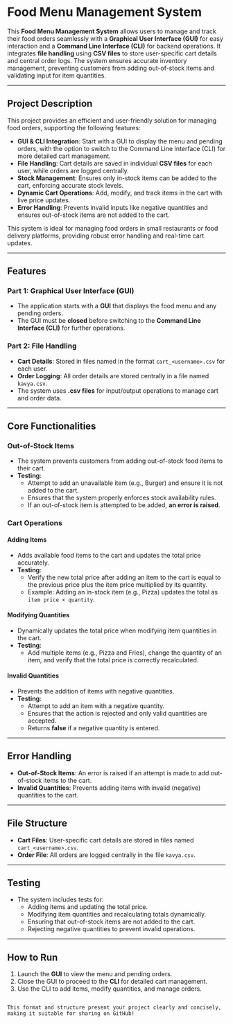 # **Food Menu Management System**

This **Food Menu Management System** allows users to manage and track their food orders seamlessly with a **Graphical User Interface (GUI)** for easy interaction and a **Command Line Interface (CLI)** for backend operations. It integrates **file handling** using **CSV files** to store user-specific cart details and central order logs. The system ensures accurate inventory management, preventing customers from adding out-of-stock items and validating input for item quantities.

---

## **Project Description**

This project provides an efficient and user-friendly solution for managing food orders, supporting the following features:

- **GUI & CLI Integration**: Start with a GUI to display the menu and pending orders, with the option to switch to the Command Line Interface (CLI) for more detailed cart management.
- **File Handling**: Cart details are saved in individual **CSV files** for each user, while orders are logged centrally.
- **Stock Management**: Ensures only in-stock items can be added to the cart, enforcing accurate stock levels.
- **Dynamic Cart Operations**: Add, modify, and track items in the cart with live price updates.
- **Error Handling**: Prevents invalid inputs like negative quantities and ensures out-of-stock items are not added to the cart.

This system is ideal for managing food orders in small restaurants or food delivery platforms, providing robust error handling and real-time cart updates.

---

## **Features**

### **Part 1: Graphical User Interface (GUI)**
- The application starts with a **GUI** that displays the food menu and any pending orders.
- The GUI must be **closed** before switching to the **Command Line Interface (CLI)** for further operations.

### **Part 2: File Handling**
- **Cart Details**: Stored in files named in the format `cart_<username>.csv` for each user.
- **Order Logging**: All order details are stored centrally in a file named `kavya.csv`.
- The system uses **.csv files** for input/output operations to manage cart and order data.

---

## **Core Functionalities**

### **Out-of-Stock Items**
- The system prevents customers from adding out-of-stock food items to their cart.
- **Testing**:
  - Attempt to add an unavailable item (e.g., Burger) and ensure it is not added to the cart.
  - Ensures that the system properly enforces stock availability rules.
  - If an out-of-stock item is attempted to be added, **an error is raised**.

### **Cart Operations**

#### **Adding Items**
- Adds available food items to the cart and updates the total price accurately.
- **Testing**:
  - Verify the new total price after adding an item to the cart is equal to the previous price plus the item price multiplied by its quantity.
  - Example: Adding an in-stock item (e.g., Pizza) updates the total as `item price × quantity`.

#### **Modifying Quantities**
- Dynamically updates the total price when modifying item quantities in the cart.
- **Testing**:
  - Add multiple items (e.g., Pizza and Fries), change the quantity of an item, and verify that the total price is correctly recalculated.

#### **Invalid Quantities**
- Prevents the addition of items with negative quantities.
- **Testing**:
  - Attempt to add an item with a negative quantity.
  - Ensures that the action is rejected and only valid quantities are accepted.
  - Returns **false** if a negative quantity is entered.

---

## **Error Handling**

- **Out-of-Stock Items**: An error is raised if an attempt is made to add out-of-stock items to the cart.
- **Invalid Quantities**: Prevents adding items with invalid (negative) quantities to the cart.

---

## **File Structure**

- **Cart Files**: User-specific cart details are stored in files named `cart_<username>.csv`.
- **Order File**: All orders are logged centrally in the file `kavya.csv`.

---

## **Testing**

- The system includes tests for:
  - Adding items and updating the total price.
  - Modifying item quantities and recalculating totals dynamically.
  - Ensuring that out-of-stock items are not added to the cart.
  - Rejecting negative quantities to prevent invalid operations.

---

## **How to Run**

1. Launch the **GUI** to view the menu and pending orders.
2. Close the GUI to proceed to the **CLI** for detailed cart management.
3. Use the CLI to add items, modify quantities, and manage orders.
```

This format and structure present your project clearly and concisely, making it suitable for sharing on GitHub!
